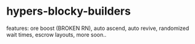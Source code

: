 # hypers-blocky-builders
features: ore boost (BROKEN RN), auto ascend, auto revive, randomized wait times, escrow layouts, more soon..
